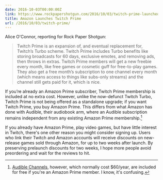 ```yaml
---
date: 2016-10-03T00:00:00Z
link: https://www.rockpapershotgun.com/2016/10/03/twitch-prime-launched-part-of-amazon-prime/
title: Amazon Launches Twitch Prime
url: /2016/10/03/twitch-prime/
---
```


Alice O'Connor, reporting for Rock Paper Shotgun: 

> Twitch Prime is an expansion of, and eventual replacement for, Twitch’s Turbo scheme. Twitch Prime includes Turbo benefits like storing broadcasts for 60 days, exclusive emotes, and removing ads, then throws in extras. Twitch Prime members will get a new freebie every month, like free games or cosmetic guff for free-to-play games. They also get a free month’s subscription to one channel every month (which means access to things like subs-only streams) and the channel still gets paid for it, which is nice. 

If you’re already an Amazon Prime subscriber, Twitch Prime membership is included at no extra cost. However, unlike the now-defunct Twitch Turbo, Twitch Prime is not being offered as a standalone upgrade; if you want Twitch Prime, you buy Amazon Prime. This differs from what Amazon has done with Audible, their audiobook arm, where an Audible subscription remains independent from any existing Amazon Prime membership.[^1] 

If you already have Amazon Prime, play video games, but have little interest in Twitch, there's one other reason you might consider signing up. Users who link their Twitch and Amazon accounts will receive discounts on new-release games sold through Amazon, for up to two weeks after launch. By preserving prelaunch discounts for two weeks, I hope more people avoid preordering and wait for the reviews to hit. 

[^1]: [Audible Channels][audible], however, which normally cost $60/year, are included for free if you're an Amazon Prime member. I know, it's confusing. 


[audible]: http://www.audible.com/channels/